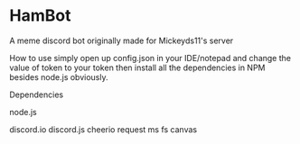 # HamBot
A meme discord bot originally made for Mickeyds11's server

How to use
simply open up config.json in your IDE/notepad and change the value of token to your token
then install all the dependencies in NPM besides node.js obviously.


Dependencies

node.js

discord.io
discord.js
cheerio
request
ms
fs
canvas
